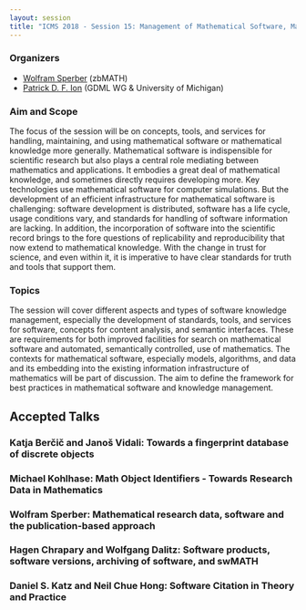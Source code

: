 ```yaml
---
layout: session
title: "ICMS 2018 - Session 15: Management of Mathematical Software, Mathematical Knowledge and Research Data"
---
```

### Organizers

*   [Wolfram Sperber](mailto:wolfram@zbmath.org) (zbMATH)
*   [Patrick D. F. Ion](mailto:pion@umich.edu) (GDML WG & University of Michigan)

### Aim and Scope

The focus of the session will be on concepts, tools, and services
for handling, maintaining, and using mathematical software or
mathematical knowledge more generally. Mathematical software is
indispensible for scientific research but also plays a central role
mediating between mathematics and applications. It embodies a great
deal of mathematical knowledge, and sometimes directly requires
developing more. Key technologies use mathematical software for
computer simulations. But the development of an efficient
infrastructure for mathematical software is challenging: software
development is distributed, software has a life cycle, usage
conditions vary, and standards for handling of software information
are lacking. In addition, the incorporation of software into the
scientific record brings to the fore questions of replicability and
reproducibility that now extend to mathematical knowledge. With the
change in trust for science, and even within it, it is imperative
to have clear standards for truth and tools that support them.

### Topics

The session will cover different aspects and types of software
knowledge management, especially the development of standards,
tools, and services for software, concepts for content analysis,
and semantic interfaces.  These are requirements for both improved
facilities for search on mathematical software and automated,
semantically controlled, use of mathematics. The contexts for
mathematical software, especially models, algorithms, and data  
and its embedding into the existing information infrastructure of 
mathematics will be part of discussion. The aim to define the framework 
for best practices in mathematical software and knowledge management.

## Accepted Talks

### Katja Berčič and Janoš Vidali:	Towards a fingerprint database of discrete objects
### Michael Kohlhase:	Math Object Identifiers - Towards Research Data in Mathematics
### Wolfram Sperber:	Mathematical research data, software and the publication-based approach
### Hagen Chrapary and Wolfgang Dalitz:	Software products, software versions, archiving of software, and swMATH
### Daniel S. Katz and Neil Chue Hong:	Software Citation in Theory and Practice
